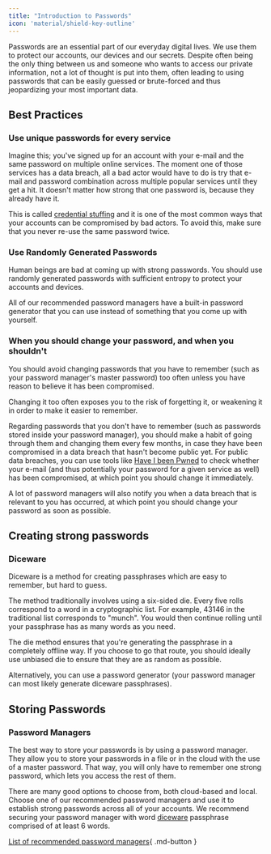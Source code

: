 ```yaml
---
title: "Introduction to Passwords"
icon: 'material/shield-key-outline'
---
```


Passwords are an essential part of our everyday digital lives. We use them to protect our accounts, our devices and our secrets. Despite often being the only thing between us and someone who wants to access our private information, not a lot of thought is put into them, often leading to using passwords that can be easily guessed or brute-forced and thus jeopardizing your most important data.

## Best Practices

### Use unique passwords for every service

Imagine this; you've signed up for an account with your e-mail and the same password on multiple online services. The moment one of those services has a data breach, all a bad actor would have to do is try that e-mail and password combination across multiple popular services until they get a hit. It doesn't matter how strong that one password is, because they already have it.

This is called [credential stuffing](https://en.wikipedia.org/wiki/Credential_stuffing) and it is one of the most common ways that your accounts can be compromised by bad actors. To avoid this, make sure that you never re-use the same password twice.

### Use Randomly Generated Passwords

Human beings are bad at coming up with strong passwords. You should use randomly generated passwords with sufficient entropy to protect your accounts and devices.

All of our recommended password managers have a built-in password generator that you can use instead of something that you come up with yourself.

### When you should change your password, and when you shouldn't

You should avoid changing passwords that you have to remember (such as your password manager's master password) too often unless you have reason to believe it has been compromised.

Changing it too often exposes you to the risk of forgetting it, or weakening it in order to make it easier to remember.

Regarding passwords that you don't have to remember (such as passwords stored inside your password manager), you should make a habit of going through them and changing them every few months, in case they have been compromised in a data breach that hasn't become public yet. For public data breaches, you can use tools like [Have I been Pwned](https://haveibeenpwned.com/) to check whether your e-mail (and thus potentially your password for a given service as well) has been compromised, at which point you should change it immediately.

A lot of password managers will also notify you when a data breach that is relevant to you has occurred, at which point you should change your password as soon as possible.

## Creating strong passwords

### Diceware

Diceware is a method for creating passphrases which are easy to remember, but hard to guess.

The method traditionally involves using a six-sided die. Every five rolls correspond to a word in a cryptographic list. For example, 43146 in the traditional list corresponds to "munch". You would then continue rolling until your passphrase has as many words as you need.

The die method ensures that you're generating the passphrase in a completely offline way. If you choose to go that route, you should ideally use unbiased die to ensure that they are as random as possible.

Alternatively, you can use a password generator (your password manager can most likely generate diceware passphrases).

## Storing Passwords

### Password Managers

The best way to store your passwords is by using a password manager. They allow you to store your passwords in a file or in the cloud with the use of a master password. That way, you will only have to remember one strong password, which lets you access the rest of them.

There are many good options to choose from, both cloud-based and local. Choose one of our recommended password managers and use it to establish strong passwords across all of your accounts. We recommend securing your password manager with word [diceware](#diceware) passphrase comprised of at least 6 words.

[List of recommended password managers](../passwords.md){ .md-button }